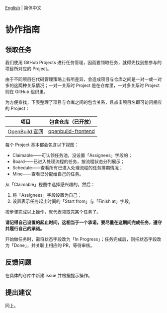 [English](./en.md) | 简体中文

# 协作指南

## 领取任务

我们使用 GitHub Projects 进行任务管理，因而要领取任务，就得先找到想参与的项目所对应的 Project。

由于不同项目在代码管理策略上有所差异，会造成项目与仓库之间是一对一或一对多的这两种关系情况；一对一关系时 Project 是在仓库里，一对多关系时 Project 则在 GitHub 组织里。

为方便查找，下表整理了项目与仓库之间的包含关系，且点击项目名即可访问相应的 Project：

| 项目 | 包含仓库（已开放） |
| --- | --- |
| [OpenBuild 官网](https://github.com/orgs/openbuildxyz/projects/9) | [openbuild-frontend](https://github.com/openbuildxyz/openbuild-frontend) |

每个 Project 基本都会包含以下视图：

- Claimable——可认领任务池，没设置「Assignees」字段的；
- Board——已进入处理流程的任务，按流程状态分列展示；
- Schedule——查看所有已进入处理流程的任务排期情况；
- Mine——查看已分配给自己的任务。

从「Claimable」视图中选择感兴趣的，然后：

1. 将「Assignees」字段设置为自己；
2. 设置表示任务起止时间的「Start from」与「Finish at」字段。

按步骤完成以上操作，就代表领取完某个任务了。

**请记得自己设置的起止时间，这相当于一个承诺，要尽量在这期间完成任务，遵守并履行自己的承诺。**

开始做任务时，需将状态字段改为「In Progress」；任务完成后，则把状态字段改为「Done」，并关联上相应的 PR，等待审核。

## 反馈问题

在具体的仓库中新建 issue 并根据提示操作。

## 提出建议

同上。
